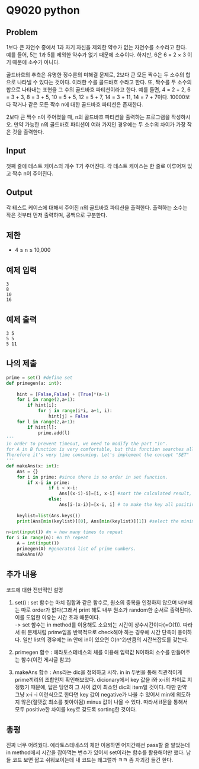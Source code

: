 # Q9020 python

## Problem
1보다 큰 자연수 중에서  1과 자기 자신을 제외한 약수가 없는 자연수를 소수라고 한다. 예를 들어, 5는 1과 5를 제외한 약수가 없기 때문에 소수이다. 하지만, 6은 6 = 2 × 3 이기 때문에 소수가 아니다.

골드바흐의 추측은 유명한 정수론의 미해결 문제로, 2보다 큰 모든 짝수는 두 소수의 합으로 나타낼 수 있다는 것이다. 이러한 수를 골드바흐 수라고 한다. 또, 짝수를 두 소수의 합으로 나타내는 표현을 그 수의 골드바흐 파티션이라고 한다. 예를 들면, 4 = 2 + 2, 6 = 3 + 3, 8 = 3 + 5, 10 = 5 + 5, 12 = 5 + 7, 14 = 3 + 11, 14 = 7 + 7이다. 10000보다 작거나 같은 모든 짝수 n에 대한 골드바흐 파티션은 존재한다.

2보다 큰 짝수 n이 주어졌을 때, n의 골드바흐 파티션을 출력하는 프로그램을 작성하시오. 만약 가능한 n의 골드바흐 파티션이 여러 가지인 경우에는 두 소수의 차이가 가장 작은 것을 출력한다.

## Input
첫째 줄에 테스트 케이스의 개수 T가 주어진다. 각 테스트 케이스는 한 줄로 이루어져 있고 짝수 n이 주어진다.

## Output
각 테스트 케이스에 대해서 주어진 n의 골드바흐 파티션을 출력한다. 출력하는 소수는 작은 것부터 먼저 출력하며, 공백으로 구분한다.

## 제한
- 4 ≤ n ≤ 10,000

## 예제 입력
```
3
8
10
16
```

## 예제 출력
```
3 5
5 5
5 11
```

## 나의 제출
```py
prime = set() #define set
def primegen(a: int):
    
    hint = [False,False] + [True]*(a-1)
    for i in range(2,a+1):
        if hint[i]:
            for j in range(i*i, a+1, i):
                hint[j] = False
    for l in range(2,a+1):
        if hint[l]:
            prime.add(l)
'''
in order to prevent timeout, we need to modify the part "in".
for A in B function is very comfortable, but this function searches all of the list.
Therefore it's very time consuming. Let's implement the concept "SET"
'''
def makeAns(x: int):
    Ans = {}
    for i in prime: #since there is no order in set function.
        if x-i in prime:
                if i < x-i:
                    Ans[(x-i)-i]=[i, x-i] #sort the calculated result, distance between two nums is the key.
                else:
                    Ans[i-(x-i)]=[x-i, i] # to make the key all positive.
    
    keylist=list(Ans.keys())
    print(Ans[min(keylist)][0], Ans[min(keylist)][1]) #select the minimum distance and print.
     
n=int(input()) #n = how many times to repeat
for i in range(n): #n th repeat
    A = int(input())
    primegen(A) #generated list of prime numbers.
    makeAns(A)
```

## 추가 내용
코드에 대한 전반적인 설명  
1. set() : set 함수는 마치 집합과 같은 함수로, 원소의 중복을 인정하지 않으며 내부에는 따로 order가 없다(그래서 print 해도 내부 원소가 random한 순서로 출력된다). 이를 도입한 이유는 시간 초과 때문이다.  
-> set 함수는 in method를 이용해도 소요되는 시간이 상수시간이다(=O(1)). 따라서 위 문제처럼 prime임을 반복적으로 check해야 하는 경우에 시간 단축이 용이하다. 일반 list의 경우에는 in 안에 in이 있으면 O(n^2)만큼의 시간복잡도를 갖는다.

2. primegen 함수 : 에라토스테네스의 체를 이용해 입력값 N이하의 소수를 만들어주는 함수(이전 게시글 참고)  

3. makeAns 함수 : Ans라는 dic을 정의하고 시작. in in 두번을 통해 직관적이게 prime끼리의 조합인지 확인해보았다. dicionary에서 key 값을 i와 x-i의 차이로 지정했기 때문에, 답은 당연히 그 사이 값이 최소인 dic의 item일 것이다. 다만 만약 그냥 x-i -i 이런식으로 한다면 key 값이 negative가 나올 수 있어서 min에 의도하지 않은(절댓값 최소를 찾아야됨) minus 값이 나올 수 있다. 따라서 if문을 통해서 모두 positive한 차이를 key로 갖도록 sorting한 것이다.

## 총평
 진짜 너무 어려웠다. 에라토스테네스의 체만 이용하면 어지간해선 pass할 줄 알았는데 in method에서 시간을 잡아먹는 변수가 있어서 set이라는 함수를 활용해야만 했다. 남들 코드 보면 짧고 쉬워보이는데 내 코드는 왜그럴까 ㅋㅋ 좀 자괴감 들긴 한다.